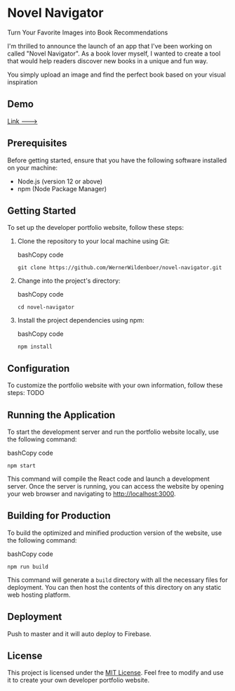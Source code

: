 # Novel Navigator 

Turn Your Favorite Images into Book Recommendations

I'm thrilled to announce the launch of an app that I've been working on called "Novel Navigator". As a book lover myself, I wanted to create a tool that would help readers discover new books in a unique and fun way.

You simply upload an image and find the perfect book based on your visual inspiration

## Demo
[Link --->](novel-navigator-48b76.web.app)
## Prerequisites

Before getting started, ensure that you have the following software installed on your machine:

-   Node.js (version 12 or above)
-   npm (Node Package Manager)

## Getting Started


To set up the developer portfolio website, follow these steps:

1.  Clone the repository to your local machine using Git:

    bashCopy code

    `git clone https://github.com/WernerWildenboer/novel-navigator.git`

2.  Change into the project's directory:

    bashCopy code

    `cd novel-navigator`

3.  Install the project dependencies using npm:

    bashCopy code

    `npm install`

## Configuration


To customize the portfolio website with your own information, follow these steps:
TODO

## Running the Application


To start the development server and run the portfolio website locally, use the following command:

bashCopy code

`npm start`

This command will compile the React code and launch a development server. Once the server is running, you can access the website by opening your web browser and navigating to [http://localhost:3000](http://localhost:3000/).

## Building for Production


To build the optimized and minified production version of the website, use the following command:

bashCopy code

`npm run build`

This command will generate a `build` directory with all the necessary files for deployment. You can then host the contents of this directory on any static web hosting platform.


## Deployment


Push to master and it will auto deploy to Firebase.

## License

This project is licensed under the [MIT License](https://chat.openai.com/LICENSE). Feel free to modify and use it to create your own developer portfolio website.
